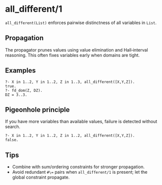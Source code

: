 # all_different/1

`all_different(List)` enforces pairwise distinctness of all variables in `List`.

Propagation
-----------

The propagator prunes values using value elimination and Hall‑interval reasoning. This often fixes variables early when domains are tight.

Examples
--------

```text
?- X in 1..2, Y in 1..2, Z in 1..3, all_different([X,Y,Z]).
true.
?- fd_dom(Z, DZ).
DZ = 3..3.
```

Pigeonhole principle
--------------------

If you have more variables than available values, failure is detected without search.

```text
?- X in 1..2, Y in 1..2, Z in 1..2, all_different([X,Y,Z]).
false.
```

Tips
----

- Combine with sum/ordering constraints for stronger propagation.
- Avoid redundant `#\=` pairs when `all_different/1` is present; let the global constraint propagate.
